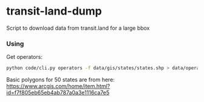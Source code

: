 # transit-land-dump
Script to download data from transit.land for a large bbox


### Using

Get operators:
```bash
python code/cli.py operators -f data/gis/states/states.shp > data/operators.json
```

Basic polygons for 50 states are from here:
https://www.arcgis.com/home/item.html?id=f7f805eb65eb4ab787a0a3e1116ca7e5
